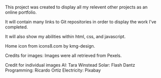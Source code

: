 This project was created to display all my relevent other projects as an online portfolio.

It will contain many links to Git repositories in order to display the work I've completed.

It will also show my abilities within html, css, and javascript.

Home icon from icons8.com by kmg-design.

Credits for images:
Images were all retrieved from Pexels.

Credit for individual images
AI: Tara Winstead
Solar: Flash Dantz
Programming: Ricardo Ortiz
Electricity: Pixabay

